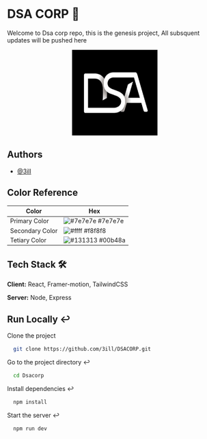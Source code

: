 # DSA CORP 👋

Welcome to Dsa corp repo, this is the genesis project, All subsquent updates will be pushed here

<div align="center"> <img src="https://github.com/3ill/DSACORP/blob/main/public/dsa.jpeg" width="200" height="200"  />
</div>

## Authors

- [@3ill](https://www.github.com/3ill)

## Color Reference

| Color           | Hex                                                              |
| --------------- | ---------------------------------------------------------------- |
| Primary Color   | ![#7e7e7e](https://via.placeholder.com/10/7e7e7e?text=+) #7e7e7e |
| Secondary Color | ![#ffff](https://via.placeholder.com/10/fff?text=+) #f8f8f8      |
| Tetiary Color   | ![#131313](https://via.placeholder.com/10/131313?text=+) #00b48a |

## Tech Stack 🛠

**Client:** React, Framer-motion, TailwindCSS

**Server:** Node, Express

## Run Locally ↩

Clone the project

```bash
  git clone https://github.com/3ill/DSACORP.git
```

Go to the project directory ↩

```bash
  cd Dsacorp
```

Install dependencies ↩

```bash
  npm install
```

Start the server ↩

```bash
  npm run dev
```
